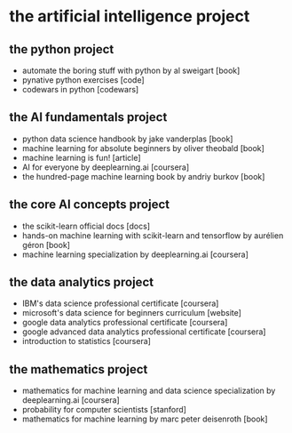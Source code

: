 # the artificial intelligence project

## the python project
* automate the boring stuff with python by al sweigart [book]
* pynative python exercises [code]
* codewars in python [codewars]

## the AI fundamentals project
* python data science handbook by jake vanderplas [book]
* machine learning for absolute beginners by oliver theobald [book]
* machine learning is fun! [article]
* AI for everyone by deeplearning.ai [coursera]
* the hundred-page machine learning book by andriy burkov [book]

## the core AI concepts project
* the scikit-learn official docs [docs]
* hands-on machine learning with scikit-learn and tensorflow by aurélien géron [book]
* machine learning specialization by deeplearning.ai [coursera]

## the data analytics project
* IBM's data science professional certificate [coursera]
* microsoft's data science for beginners curriculum [website]
* google data analytics professional certificate [coursera]
* google advanced data analytics professional certificate [coursera]
* introduction to statistics [coursera]

## the mathematics project
* mathematics for machine learning and data science specialization by deeplearning.ai [coursera]
* probability for computer scientists [stanford]
* mathematics for machine learning by marc peter deisenroth [book]